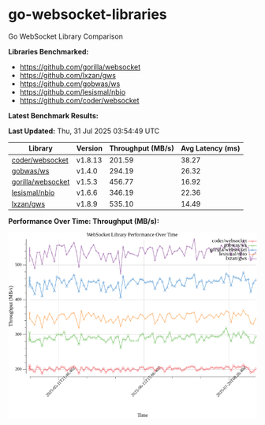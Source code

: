 # go-websocket-libraries

Go WebSocket Library Comparison

**Libraries Benchmarked:**

- https://github.com/gorilla/websocket
- https://github.com/lxzan/gws
- https://github.com/gobwas/ws
- https://github.com/lesismal/nbio
- https://github.com/coder/websocket

**Latest Benchmark Results:**

<!-- BENCHMARK_TABLE_START -->
**Last Updated:** Thu, 31 Jul 2025 03:54:49 UTC

| Library                                         | Version         | Throughput (MB/s) | Avg Latency (ms) |
| ----------------------------------------------- | --------------- | ----------------- | ---------------- |
| [coder/websocket](https://github.com/coder/websocket) | v1.8.13 | 201.59 | 38.27 |
| [gobwas/ws](https://github.com/gobwas/ws) | v1.4.0 | 294.19 | 26.32 |
| [gorilla/websocket](https://github.com/gorilla/websocket) | v1.5.3 | 456.77 | 16.92 |
| [lesismal/nbio](https://github.com/lesismal/nbio) | v1.6.6 | 346.19 | 22.36 |
| [lxzan/gws](https://github.com/lxzan/gws) | v1.8.9 | 535.10 | 14.49 |
<!-- BENCHMARK_TABLE_END -->

**Performance Over Time: Throughput (MB/s):**

![Benchmark Performance Graph](benchmark_performance.png)